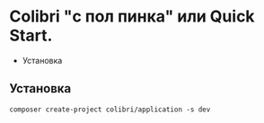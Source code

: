 Colibri "с пол пинка" или Quick Start.
======================================

- Установка

Установка
---------
    
    composer create-project colibri/application -s dev
    
